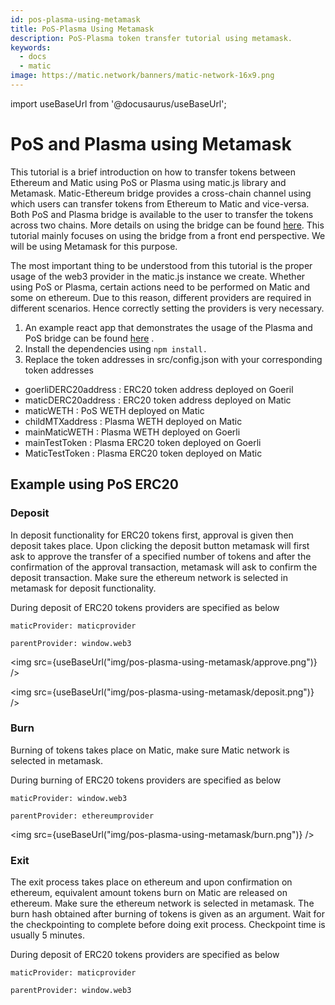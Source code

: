 ```yaml
---
id: pos-plasma-using-metamask
title: PoS-Plasma Using Metamask
description: PoS-Plasma token transfer tutorial using metamask.
keywords:
  - docs
  - matic
image: https://matic.network/banners/matic-network-16x9.png 
---
```

import useBaseUrl from '@docusaurus/useBaseUrl';

# PoS and Plasma using Metamask

This tutorial is a brief introduction on how to transfer tokens between Ethereum and Matic using PoS or Plasma using matic.js library and Metamask. Matic-Ethereum bridge provides a cross-chain channel using which users can transfer tokens from Ethereum to Matic and vice-versa. Both PoS and Plasma bridge is available to the user to transfer the tokens across two chains. More details on using the bridge can be found [here](https://docs.matic.network/docs/develop/ethereum-matic/getting-started). This tutorial mainly focuses on using the bridge from a front end perspective. We will be using Metamask for this purpose.

The most important thing to be understood from this tutorial is the proper usage of the web3 provider in the matic.js instance we create. Whether using PoS or Plasma, certain actions need to be performed on Matic and some on ethereum. Due to this reason, different providers are required in different scenarios. Hence correctly setting the providers is very necessary. 

1. An example react app that demonstrates the usage of the Plasma and PoS bridge can be found [here](https://github.com/maticnetwork/pos-plasma-tutorial) .
2. Install the dependencies using `npm install.`
3. Replace the token addresses in src/config.json with your corresponding token addresses
- goerliDERC20address : ERC20 token address deployed on Goeril
- maticDERC20address : ERC20 token address deployed on Matic
- maticWETH : PoS WETH deployed on Matic
- childMTXaddress : Plasma WETH deployed on Matic
- mainMaticWETH : Plasma WETH deployed on Goerli
- mainTestToken : Plasma ERC20 token deployed on Goerli
- MaticTestToken : Plasma ERC20 token deployed on Matic

## Example using PoS ERC20

### Deposit

In deposit functionality for ERC20 tokens first, approval is given then deposit takes place. Upon clicking the deposit button metamask will first ask to approve the transfer of a specified number of tokens and after the confirmation of the approval transaction, metamask will ask to confirm the deposit transaction. Make sure the ethereum network is selected in metamask for deposit functionality.

During deposit of ERC20 tokens providers are specified as below 

`maticProvider: maticprovider`

`parentProvider: window.web3`

<img src={useBaseUrl("img/pos-plasma-using-metamask/approve.png")} />

 <img src={useBaseUrl("img/pos-plasma-using-metamask/deposit.png")} />


### Burn

Burning of tokens takes place on Matic, make sure Matic network is selected in metamask.

During burning of ERC20 tokens providers are specified as below

`maticProvider: window.web3`

`parentProvider: ethereumprovider`

<img src={useBaseUrl("img/pos-plasma-using-metamask/burn.png")} />

### Exit

The exit process takes place on ethereum and upon confirmation on ethereum, equivalent amount tokens burn on Matic are released on ethereum. Make sure the ethereum network is selected in metamask. The burn hash obtained after burning of tokens is given as an argument. Wait for the checkpointing to complete before doing exit process. Checkpoint time is usually 5 minutes.

During deposit of ERC20 tokens providers are specified as below 

`maticProvider: maticprovider`

`parentProvider: window.web3`